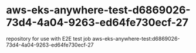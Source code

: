# aws-eks-anywhere-test-d6869026-73d4-4a04-9263-ed64fe730ecf-27
repository for use with E2E test job aws-eks-anywhere-test:d6869026-73d4-4a04-9263-ed64fe730ecf-27
